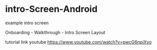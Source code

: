 # intro-Screen-Android
example intro screen

Onboarding - Walkthrough - Intro Screen Layout

tutorial link youtube https://www.youtube.com/watch?v=pwcG6npiXyo
